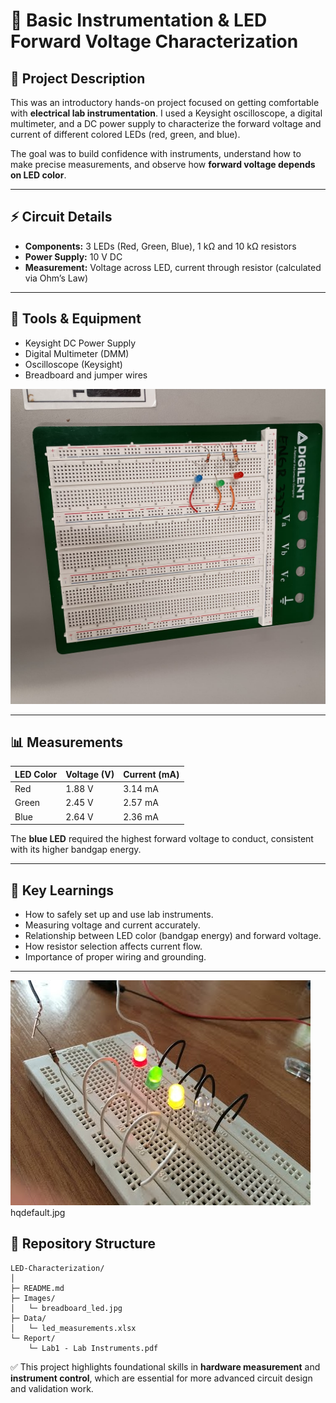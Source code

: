 # 🧪 Basic Instrumentation & LED Forward Voltage Characterization

## 📝 Project Description
This was an introductory hands-on project focused on getting comfortable with **electrical lab instrumentation**. I used a Keysight oscilloscope, a digital multimeter, and a DC power supply to characterize the forward voltage and current of different colored LEDs (red, green, and blue).

The goal was to build confidence with instruments, understand how to make precise measurements, and observe how **forward voltage depends on LED color**.

---

## ⚡ Circuit Details
- **Components:** 3 LEDs (Red, Green, Blue), 1 kΩ and 10 kΩ resistors  
- **Power Supply:** 10 V DC  
- **Measurement:** Voltage across LED, current through resistor (calculated via Ohm’s Law)

---

## 🧰 Tools & Equipment
- Keysight DC Power Supply  
- Digital Multimeter (DMM)  
- Oscilloscope (Keysight)  
- Breadboard and jumper wires

![Breadboard Setup](Images/breadboard_led.jpg)

---

## 📊 Measurements

| LED Color | Voltage (V) | Current (mA) |
|-----------|------------|--------------|
| Red       | 1.88 V     | 3.14 mA      |
| Green     | 2.45 V     | 2.57 mA      |
| Blue      | 2.64 V     | 2.36 mA      |

The **blue LED** required the highest forward voltage to conduct, consistent with its higher bandgap energy.

---

## 🧠 Key Learnings
- How to safely set up and use lab instruments.  
- Measuring voltage and current accurately.  
- Relationship between LED color (bandgap energy) and forward voltage.  
- How resistor selection affects current flow.  
- Importance of proper wiring and grounding.

---
![Breadboard Setup](Images/hqdefault.jpg)hqdefault.jpg
## 📂 Repository Structure
```
LED-Characterization/
│
├─ README.md
├─ Images/
│   └─ breadboard_led.jpg
├─ Data/
│   └─ led_measurements.xlsx
└─ Report/
    └─ Lab1 - Lab Instruments.pdf
```

✅ This project highlights foundational skills in **hardware measurement** and **instrument control**, which are essential for more advanced circuit design and validation work.
